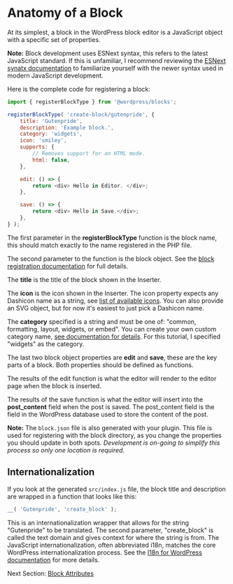 # Anatomy of a Block

At its simplest, a block in the WordPress block editor is a JavaScript object with a specific set of properties.

**Note:** Block development uses ESNext syntax, this refers to the latest JavaScript standard. If this is unfamiliar, I recommend reviewing the [ESNext synatx documentation](/docs/designers-developers/developers/tutorials/javascript/esnext-js.md) to familiarize yourself with the newer syntax used in modern JavaScript development.

Here is the complete code for registering a block:

```js
import { registerBlockType } from '@wordpress/blocks';

registerBlockType( 'create-block/gutenpride', {
	title: 'Gutenpride',
	description: 'Example block.',
	category: 'widgets',
	icon: 'smiley',
	supports: {
		// Removes support for an HTML mode.
		html: false,
	},

	edit: () => {
		return <div> Hello in Editor. </div>;
	},

	save: () => {
		return <div> Hello in Save.</div>;
	},
} );
```

The first parameter in the **registerBlockType** function is the block name, this should match exactly to the name registered in the PHP file.

The second parameter to the function is the block object. See the [block registration documentation](/docs/designers-developers/developers/block-api/block-registration.md) for full details.

The **title** is the title of the block shown in the Inserter.

The **icon** is the icon shown in the Inserter. The icon property expects any Dashicon name as a string, see [list of available icons](https://developer.wordpress.org/resource/dashicons/). You can also provide an SVG object, but for now it's easiest to just pick a Dashicon name.

The **category** specified is a string and must be one of: "common, formatting, layout, widgets, or embed". You can create your own custom category name, [see documentation for details](/docs/designers-developers/developers/filters/block-filters.md#managing-block-categories). For this tutorial, I specified "widgets" as the category.

The last two block object properties are **edit** and **save**, these are the key parts of a block. Both properties should be defined as functions.

The results of the edit function is what the editor will render to the editor page when the block is inserted.

The results of the save function is what the editor will insert into the **post_content** field when the post is saved. The post_content field is the field in the WordPress database used to store the content of the post.

**Note:** The `block.json` file is also generated with your plugin. This file is used for registering with the block directory, as you change the properties you should update in both spots. _Development is on-going to simplify this process so only one location is required._

## Internationalization

If you look at the generated `src/index.js` file, the block title and description are wrapped in a function that looks like this:

```js
__( 'Gutenpride', 'create_block' );
```

This is an internationalization wrapper that allows for the string "Gutenpride" to be translated. The second parameter, "create_block" is called the text domain and gives context for where the string is from. The JavaScript internationalization, often abbreviated i18n, matches the core WordPress internationalization process. See the [I18n for WordPress documentation](https://codex.wordpress.org/I18n_for_WordPress_Developers) for more details.

Next Section: [Block Attributes](/docs/designers-developers/developers/tutorials/create-block/create-block-3-block-attributes.md)
